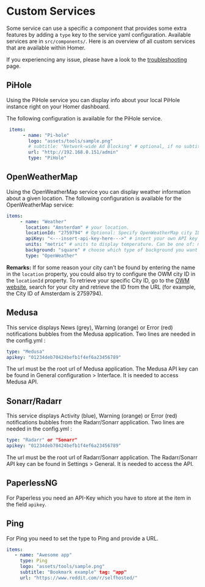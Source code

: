 # Custom Services

Some service can use a specific a component that provides some extra features by adding a `type` key to the service yaml
configuration. Available services are in `src/components/`. Here is an overview of all custom services that are available
within Homer.

If you experiencing any issue, please have a look to the [troubleshooting](troubleshooting.md) page.

## PiHole

Using the PiHole service you can display info about your local PiHole instance right on your Homer dashboard.

The following configuration is available for the PiHole service.

```yaml
 items:
      - name: "Pi-hole"
        logo: "assets/tools/sample.png"
        # subtitle: "Network-wide Ad Blocking" # optional, if no subtitle is defined, PiHole statistics will be shown
        url: "http://192.168.0.151/admin"
        type: "PiHole"
```

## OpenWeatherMap

Using the OpenWeatherMap service you can display weather information about a given location.
The following configuration is available for the OpenWeatherMap service:

```yaml
items:
     - name: "Weather"
       location: "Amsterdam" # your location.
       locationId: "2759794" # Optional: Specify OpenWeatherMap city ID for better accuracy
       apiKey: "<---insert-api-key-here--->" # insert your own API key here. Request one from https://openweathermap.org/api.
       units: "metric" # units to display temperature. Can be one of: metric, imperial, kelvin. Defaults to kelvin.
       background: "square" # choose which type of background you want behind the image. Can be one of: square, cicle, none. Defaults to none.
       type: "OpenWeather"
```

**Remarks:**
If for some reason your city can't be found by entering the name in the `location` property, you could also try to configure the OWM city ID in the `locationId` property. To retrieve your specific City ID, go to the [OWM website](https://openweathermap.org), search for your city and retrieve the ID from the URL (for example, the City ID of Amsterdam is 2759794).

## Medusa

This service displays News (grey), Warning (orange) or Error (red) notifications bubbles from the Medusa application.
Two lines are needed in the config.yml :

```yaml
type: "Medusa"
apikey: "01234deb70424befb1f4ef6a23456789"
```

The url must be the root url of Medusa application.
The Medusa API key can be found in General configuration > Interface. It is needed to access Medusa API.

## Sonarr/Radarr

This service displays Activity (blue), Warning (orange) or Error (red) notifications bubbles from the Radarr/Sonarr application.
Two lines are needed in the config.yml :

```yaml
type: "Radarr" or "Sonarr"
apikey: "01234deb70424befb1f4ef6a23456789"
```

The url must be the root url of Radarr/Sonarr application.
The Radarr/Sonarr API key can be found in Settings > General. It is needed to access the API.

## PaperlessNG

For Paperless you need an API-Key which you have to store at the item in the field `apikey`.

## Ping

For Ping you need to set the type to Ping and provide a URL.
```yaml
items:
   - name: "Awesome app"
     type: Ping
     logo: "assets/tools/sample.png"
     subtitle: "Bookmark example" tag: "app" 
     url: "https://www.reddit.com/r/selfhosted/" 
```
